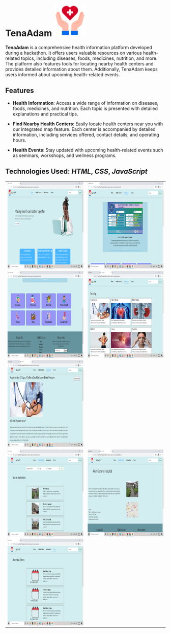 # TenaAdam <img src="visual/logo.png" width=100 height=100>

**TenaAdam** is a comprehensive health information platform developed during a hackathon. It offers users valuable resources on various health-related topics, including diseases, foods, medicines, nutrition, and more. The platform also features tools for locating nearby health centers and provides detailed information about them. Additionally, TenaAdam keeps users informed about upcoming health-related events.

## Features

- **Health Information**: Access a wide range of information on diseases, foods, medicines, and nutrition. Each topic is presented with detailed explanations and practical tips.

- **Find Nearby Health Centers**: Easily locate health centers near you with our integrated map feature. Each center is accompanied by detailed information, including services offered, contact details, and operating hours.

- **Health Events**: Stay updated with upcoming health-related events such as seminars, workshops, and wellness programs. 

## Technologies Used: *HTML*, *CSS*, *JavaScript*

<table>
  <tr>
  </tr>
  <tr>
    <td><img src="visual/home page.png" width=480 height=271></td>
    <td><img src="visual/information.png" width=480 height=271></td>
  </tr>

  <tr>
    <td><img src="visual/information2.png" width=480 height=271></td>
    <td><img src="visual/information3.png" width=480 height=271></td>
  </tr>
  

  <tr>
    <td><img src="visual/information4.png" width=480 height=271></td>
  </tr>
  
  <tr>
    <td><img src="visual/health centers.png" width=480 height=271></td>
    <td><img src="visual/health center2.png" width=480 height=271></td>
  </tr>
  
  <tr>
    <td><img src="visual/events.png" width=480 height=271></td>
  </tr>
        
 </table>
 
